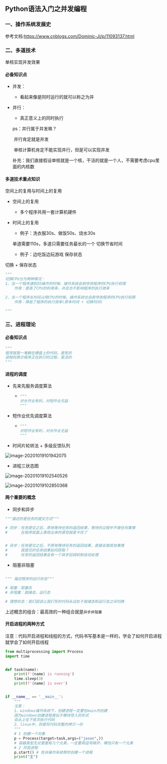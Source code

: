 ## Python语法入门之并发编程

### 一、操作系统发展史

参考文档:https://www.cnblogs.com/Dominic-Ji/p/11093137.html

### 二、多道技术

单核实现并发效果

#### 必备知识点

* 并发：

  * 看起来像是同时运行的就可以称之为并
  
* 并行：
  * 真正意义上的同时执行

  ps：并行属于并发嘛？

  ​		并行肯定就是并发

  ​		单核计算机肯定不能实现并行，但是可以实现并发

  ​		补充：我们直接假设单核就是一个核，干活的就是一个人，不需要考虑cpu里面的内核数

#### 多道技术重点知识

空间上的复用与时间上的复用

* 空间上的复用

  * 多个程序共用一套计算机硬件

* 时间上的复用

  * 例子：洗衣服30s、做饭50s、烧水30s

  单道需要110s，多道只需要任务最长的一个                      切换节省时间

  * 例子：边吃饭边玩游戏													保存状态

切换 + 保存状态

```python
"""
切换CPU分为两种情况：
1、当一个程序遇到IO操作的时候，操作系统会剥夺改程序的CPU执行权限
	作用：提高了CPU的利用率，并且也不影响程序的执行效率

2、当一个程序长时间占用CPU的时候，操作系统也会剥夺改程序的CPU执行权限
	作用：降低了程序的执行效率(原本时间 + 切换时间)

"""
```



### 三、进程理论

#### 必备知识点

```python 
"""
程序就是一堆躺在硬盘上的代码，是死的
进程则表示程序正在执行的过程，是活的
"""
```



#### 进程的调度

* 先来先服务调度算法

  * ```python
    """
    对长作业有利，对短作业无益
    """
    ```

* 短作业优先调度算法

  * ```python
    """
    对短作业有利，对长作业无益
    """
    ```

* 时间片轮转法 + 多级反馈队列

![image-20201019101942075](C:\Users\mingyu.ding\AppData\Roaming\Typora\typora-user-images\image-20201019101942075.png)



* 进程三状态图

![image-20201019102540526](C:\Users\mingyu.ding\AppData\Roaming\Typora\typora-user-images\image-20201019102540526.png)



![image-20201019102850368](C:\Users\mingyu.ding\AppData\Roaming\Typora\typora-user-images\image-20201019102850368.png)



#### 两个重要的概念
* 同步和异步
```python
"""描述的是任务的提交方式"""

# 同步：任务提交之后，原地等待任务的返回结果，等待的过程中不做任何事情
#      在程序层面上表现出来的感觉就是卡住了


# 异步：任务提交之后，不原地等待任务的返回结果，直接去做其他事情
#      我提交的任务结果如何获取？
#      任务的返回结果会有一个异步回调机制自动处理

```

* 阻塞非阻塞
```python

""" 描述程序的运行状态"""

# 阻塞：阻塞态
# 非阻塞：就绪态、运行态

# 理想状态：我们因该让我们写的代码永远处于就绪态和运行态之间切换
```

上述概念的组合：最高效的一种组合就是`异步非阻塞`

#### 开启进程的两种方式
注意：代码开启进程和线程的方式，代码书写基本是一样的，学会了如何开启进程就学会了如何开启线程

```python
from multiprocessing import Process
import time


def task(name):
    print(f'{name} is running')
    time.sleep(3)
    print(f'{name} is over')


if __name__ == '__main__':
    """
    注意：
    1、windows操作系统下，创建进程一定要在main内创建
    因为windows创建进程类似于模块导入的形式
    会从上往下依次执行代码
    2、linux中，则是将代码完整的拷贝一份
    """
    # 1 创建一个对象
    p = Process(target=task,args=("jason",))
    # 容器类型无论里面有几个元素，一定要用逗号隔开，哪怕只有一个元素
    # 2 开启进程
    p.start() # 告诉操作系统帮你创建一个进程
    print("主")
```
























